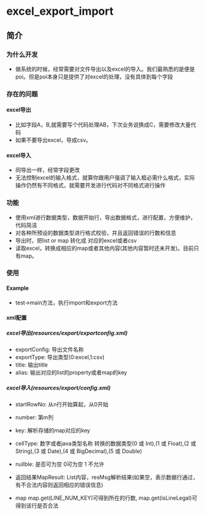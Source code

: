 # excel_export_import
## 简介
### 为什么开发
* 做系统的时候，经常需要对文件导出以及excel的导入。我们最熟悉的是便是poi。但是poi本身只是提供了对excel的处理，没有具体到每个字段

### 存在的问题
#### excel导出

* 比如字段A，B,就需要写个代码处理AB，下次业务说换成C，需要修改大量代码
* 如果不要导出excel，导成csv。

####  excel导入

* 同导出一样，经常字段更改
* 无法控制excel的输入格式，就算你跟用户强调了输入框必需什么格式，实际操作仍然有不同格式，就需要开发进行代码对不同格式进行操作

### 功能

* 使用xml进行数据类型，数据开始行，导出数据格式，进行配置，方便维护，代码简洁
* 对各种所预设的数据类型进行格式校验，并且返回错误的行数和信息
* 导出时，把list or map 转化成 对应的excel或者csv 
* 读取excel，转换成相应的map或者其他内容(其他内容暂时还未开发)。目前只有map。

### 使用

#### Example

* test->main方法，执行import和export方法

#### xml配置

##### excel导出(resources/export/exportconfig.xml)

* exportConfig: 导出文件名称
* exportType: 导出类型(0:excel,1:csv)
* title: 输出title
* alias: 输出对应的list的property或者map的key

##### excel导入(resources/export/config.xml)

* startRowNo: 从n行开始算起，从0开始
* number: 第m列
* key: 解析存储的map对应的key
* cellType: 数字或者java类型名称     转换的数据类型(0 或 Int),(1 或 Float),(2 或 String),(3 或 Date),(4 或 BigDecimal),(5 或 Double)
* nullble: 是否可为空 0可为空 1 不允许

* 返回结果MapResult<Map>: List<Map>内容，resMsg解析结果(如果空，表示数据行通过，有不合法内容则返回相应的错误信息)
* map map.get(LINE_NUM_KEY)可得到所在的行数, map.get(isLineLegal)可得到该行是否合法